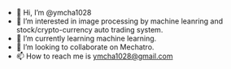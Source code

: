 - 👋 Hi, I’m @ymcha1028
- 👀 I’m interested in image processing by machine leanring and stock/crypto-currency auto trading system.
- 🌱 I’m currently learning machine learning.
- 💞️ I’m looking to collaborate on Mechatro.
- 📫 How to reach me is ymcha1028@gmail.com

<!---
ymcha1028/ymcha1028 is a ✨ special ✨ repository because its `README.md` (this file) appears on your GitHub profile.
You can click the Preview link to take a look at your changes.
--->
